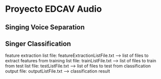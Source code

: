 # Proyecto EDCAV Audio
## Singing Voice Separation

## Singer Classification
feature extraction list file: featureExtractionListFile.txt --> list of files to extract features from
training list file: trainListFile.txt --> list of files to train from
test list file: testListFile.txt --> list of files to test from
classification output file: outputListFile.txt --> classification result
